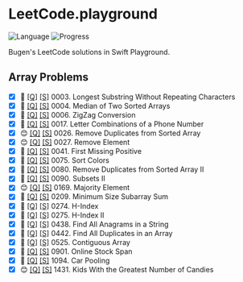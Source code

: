 # LeetCode.playground
![Language](https://img.shields.io/badge/Language-Swift%205.3-orange.svg)
![Progress](https://img.shields.io/badge/Count-20-orange.svg)

Bugen's LeetCode solutions in Swift Playground.
## Array Problems
- [X] 🤨 [[Q]](https://leetcode.com/problems/longest-substring-without-repeating-characters/) [[S]](.././LeetCode.playground/Pages/3-Longest%20Substring%20Without%20Repeating%20Characters.xcplaygroundpage/Contents.swift) 0003. Longest Substring Without Repeating Characters 
- [X] 🔞 [[Q]](https://leetcode.com/problems/median-of-two-sorted-arrays/) [[S]](.././LeetCode.playground/Pages/4-Median%20of%20Two%20Sorted%20Arrays.xcplaygroundpage/Contents.swift) 0004. Median of Two Sorted Arrays 
- [X] 🤨 [[Q]](https://leetcode.com/problems/zigzag-conversion/) [[S]](.././LeetCode.playground/Pages/6-ZigZag%20Conversion.xcplaygroundpage/Contents.swift) 0006. ZigZag Conversion 
- [X] 🤨 [[Q]](https://leetcode.com/problems/letter-combinations-of-a-phone-number/) [[S]](.././LeetCode.playground/Pages/17.%20Letter%20Combinations%20of%20a%20Phone%20Number.xcplaygroundpage/Contents.swift) 0017. Letter Combinations of a Phone Number 
- [X] 😊 [[Q]](https://leetcode.com/problems/remove-duplicates-from-sorted-array/) [[S]](.././LeetCode.playground/Pages/26.%20Remove%20Duplicates%20from%20Sorted%20Array.xcplaygroundpage/Contents.swift) 0026. Remove Duplicates from Sorted Array 
- [X] 😊 [[Q]](https://leetcode.com/problems/remove-element/) [[S]](.././LeetCode.playground/Pages/27.%20Remove%20Element.xcplaygroundpage/Contents.swift) 0027. Remove Element 
- [X] 🔞 [[Q]](https://leetcode.com/problems/first-missing-positive/) [[S]](.././LeetCode.playground/Pages/41.%20First%20Missing%20Positive.xcplaygroundpage/Contents.swift) 0041. First Missing Positive 
- [X] 🤨 [[Q]](https://leetcode.com/problems/sort-colors/) [[S]](.././LeetCode.playground/Pages/75.%20Sort%20Colors.xcplaygroundpage/Contents.swift) 0075. Sort Colors 
- [X] 🤨 [[Q]](https://leetcode.com/problems/remove-duplicates-from-sorted-array-ii/) [[S]](.././LeetCode.playground/Pages/80.%20Remove%20Duplicates%20from%20Sorted%20Array%20II.xcplaygroundpage/Contents.swift) 0080. Remove Duplicates from Sorted Array II 
- [X] 🤨 [[Q]](https://leetcode.com/problems/subsets-ii/) [[S]](.././LeetCode.playground/Pages/90.%20Subsets%20II.xcplaygroundpage/Contents.swift) 0090. Subsets II 
- [X] 😊 [[Q]](https://leetcode.com/problems/majority-element/) [[S]](.././LeetCode.playground/Pages/169-Majority%20Element.xcplaygroundpage/Contents.swift) 0169. Majority Element 
- [X] 🤨 [[Q]](https://leetcode.com/problems/minimum-size-subarray-sum/) [[S]](.././LeetCode.playground/Pages/209.%20Minimum%20Size%20Subarray%20Sum.xcplaygroundpage/Contents.swift) 0209. Minimum Size Subarray Sum 
- [X] 🤨 [[Q]](https://leetcode.com/problems/h-index/) [[S]](.././LeetCode.playground/Pages/274.%20H-Index.xcplaygroundpage/Contents.swift) 0274. H-Index 
- [X] 🤨 [[Q]](https://leetcode.com/problems/h-index-ii/) [[S]](.././LeetCode.playground/Pages/275.%20H-Index%20II.xcplaygroundpage/Contents.swift) 0275. H-Index II 
- [X] 🤨 [[Q]](https://leetcode.com/problems/find-all-anagrams-in-a-string/) [[S]](.././LeetCode.playground/Pages/438-Find%20All%20Anagrams%20in%20a%20String.xcplaygroundpage/Contents.swift) 0438. Find All Anagrams in a String 
- [X] 🤨 [[Q]](https://leetcode.com/problems/find-all-duplicates-in-an-array/) [[S]](.././LeetCode.playground/Pages/442.%20Find%20All%20Duplicates%20in%20an%20Array.xcplaygroundpage/Contents.swift) 0442. Find All Duplicates in an Array 
- [X] 🤨 [[Q]](https://leetcode.com/problems/contiguous-array/) [[S]](.././LeetCode.playground/Pages/525-Contiguous%20Array.xcplaygroundpage/Contents.swift) 0525. Contiguous Array 
- [X] 🤨 [[Q]](https://leetcode.com/problems/online-stock-span/) [[S]](.././LeetCode.playground/Pages/901-Online%20Stock%20Span.xcplaygroundpage/Contents.swift) 0901. Online Stock Span 
- [X] 🤨 [[Q]](https://leetcode.com/problems/car-pooling/) [[S]](.././LeetCode.playground/Pages/1094.%20Car%20Pooling.xcplaygroundpage/Contents.swift) 1094. Car Pooling 
- [X] 😊 [[Q]](https://leetcode.com/problems/kids-with-the-greatest-number-of-candies/) [[S]](.././LeetCode.playground/Pages/1431-Kids%20With%20the%20Greatest%20Number%20of%20Candies.xcplaygroundpage/Contents.swift) 1431. Kids With the Greatest Number of Candies 
